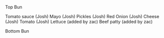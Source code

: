 Top Bun

Tomato sauce (Josh)
Mayo (Josh)
Pickles (Josh)
Red Onion (Josh)
Cheese (Josh)
Tomato (Josh)
Lettuce (added by zac)
Beef patty (added by zac)

Bottom Bun